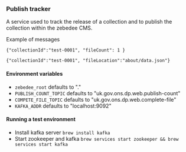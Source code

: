 ### Publish tracker

A service used to track the release of a collection and to publish the collection
within the zebedee CMS.

Example of messages
```
{"collectionId":"test-0001", "fileCount": 1 }

{"collectionId":"test-0001", "fileLocation":"about/data.json"}
```

#### Environment variables
* `zebedee_root` defaults to "."
* `PUBLISH_COUNT_TOPIC` defaults to "uk.gov.ons.dp.web.publish-count"
* `COMPETE_FILE_TOPIC` defaults to "uk.gov.ons.dp.web.complete-file"
* `KAFKA_ADDR` defaults to "localhost:9092"

#### Running a test environment
* Install kafka server ```brew install kafka```
* Start zookeeper and kafka ```brew services start zookeeper && brew services start kafka```
